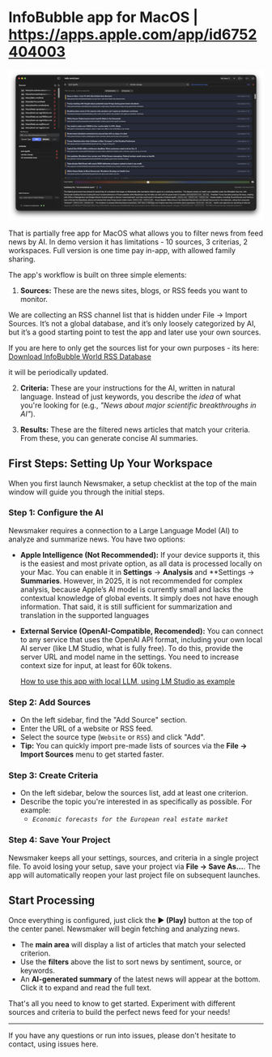 # InfoBubble app for MacOS | https://apps.apple.com/app/id6752404003

![Edit default model settings](Howto/Main/main-screen.png)

That is partially free app for MacOS what allows you to filter news from feed news by AI. 
In demo version it has limitations - 10 sources, 3 criterias, 2 workspaces.
Full version is one time pay in-app, with allowed family sharing.

The app's workflow is built on three simple elements:

1.  **Sources:** These are the news sites, blogs, or RSS feeds you want to monitor.

We are collecting an RSS channel list that is hidden under File → Import Sources. It’s not a global database, and it’s only loosely categorized by AI, but it’s a good starting point to test the app and later use your own sources.

If you are here to only get the sources list for your own purposes - its here:
[Download InfoBubble World RSS Database](Sources/all.sources.rss.yaml)

it will be periodically updated.

2.  **Criteria:** These are your instructions for the AI, written in natural language. Instead of just keywords, you describe the *idea* of what you're looking for (e.g., _"News about major scientific breakthroughs in AI"_).

3.  **Results:** These are the filtered news articles that match your criteria. From these, you can generate concise AI summaries.

## First Steps: Setting Up Your Workspace

When you first launch Newsmaker, a setup checklist at the top of the main window will guide you through the initial steps.

### Step 1: Configure the AI

Newsmaker requires a connection to a Large Language Model (AI) to analyze and summarize news. You have two options:

*   **Apple Intelligence (Not Recommended):** If your device supports it, this is the easiest and most private option, as all data is processed locally on your Mac. You can enable it in **Settings** → **Analysis** and **Settings → **Summaries**. However, in 2025, it is not recommended for complex analysis, because Apple’s AI model is currently small and lacks the contextual knowledge of global events. It simply does not have enough information. That said, it is still sufficient for summarization and translation in the supported languages

*   **External Service (OpenAI-Compatible, Recomended):** You can connect to any service that uses the OpenAI API format, including your own local AI server (like LM Studio, what is fully free). To do this, provide the server URL and model name in the settings. You need to increase context size for input, at least for 60k tokens.

    [How to use this app with local LLM, using LM Studio as example](Howto/LMStudio/LocalAI.md)


### Step 2: Add Sources
*   On the left sidebar, find the "Add Source" section.
*   Enter the URL of a website or RSS feed.
*   Select the source type (`Website` or `RSS`) and click "Add".
*   **Tip:** You can quickly import pre-made lists of sources via the **File → Import Sources** menu to get started faster.

### Step 3: Create Criteria
*   On the left sidebar, below the sources list, add at least one criterion.
*   Describe the topic you're interested in as specifically as possible. For example:
    *   _`Economic forecasts for the European real estate market`_

### Step 4: Save Your Project
Newsmaker keeps all your settings, sources, and criteria in a single project file. To avoid losing your setup, save your project via **File → Save As...**. The app will automatically reopen your last project file on subsequent launches.

## Start Processing

Once everything is configured, just click the **▶️ (Play)** button at the top of the center panel. Newsmaker will begin fetching and analyzing news.

*   The **main area** will display a list of articles that match your selected criterion.
*   Use the **filters** above the list to sort news by sentiment, source, or keywords.
*   An **AI-generated summary** of the latest news will appear at the bottom. Click it to expand and read the full text.

That's all you need to know to get started. Experiment with different sources and criteria to build the perfect news feed for your needs!

***

If you have any questions or run into issues, please don't hesitate to contact, using issues here.

